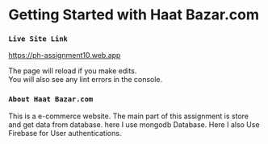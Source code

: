 # Getting Started with Haat Bazar.com


### `Live Site Link`

https://ph-assignment10.web.app

The page will reload if you make edits.\
You will also see any lint errors in the console.

### `About Haat Bazar.com`

This is a e-commerce website. The main part of this assignment is store and get data from database. here I use mongodb Database. Here I also Use Firebase for User authentications.
